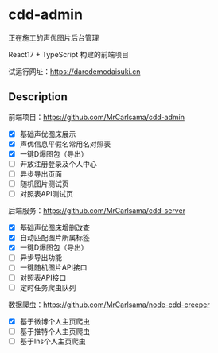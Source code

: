 # cdd-admin

正在施工的声优图片后台管理

React17 + TypeScript 构建的前端项目

试运行网址：https://daredemodaisuki.cn

## Description

前端项目：https://github.com/MrCarlsama/cdd-admin

- [x] 基础声优图床展示
- [x] 声优信息平假名常用名对照表
- [x] 一键D爆图包（导出）
- [ ] 开放注册登录及个人中心
- [ ] 异步导出页面
- [ ] 随机图片测试页
- [ ] 对照表API测试页

后端服务：https://github.com/MrCarlsama/cdd-server

- [x] 基础声优图床增删改查
- [x] 自动匹配图片所属标签
- [x] 一键D爆图包（导出）
- [ ] 异步导出功能
- [ ] 一键随机图片API接口
- [ ] 对照表API接口
- [ ] 定时任务爬虫队列

数据爬虫：https://github.com/MrCarlsama/node-cdd-creeper

- [x] 基于微博个人主页爬虫
- [ ] 基于推特个人主页爬虫
- [ ] 基于Ins个人主页爬虫
